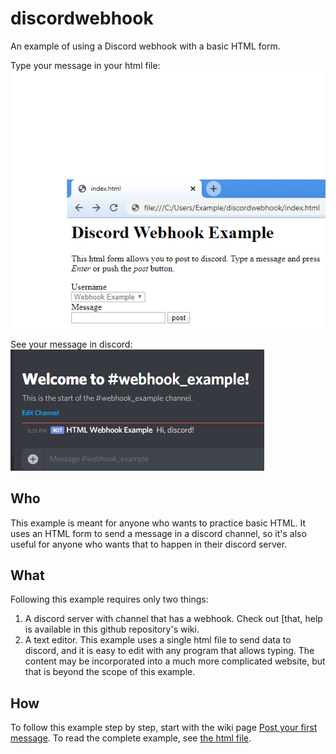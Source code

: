 discordwebhook
==============
An example of using a Discord webhook with a basic HTML form.

Type your message in your html file: 
![HTML form](img/html_form.png)

See your message in discord:  
![Discord message](img/discord.png)

Who
---
This example is meant for anyone who wants to practice basic HTML.  It uses an HTML form to send a message in a discord channel, so it's also useful for anyone who wants that to happen in their discord server.

What
----
Following this example requires only two things:
1. A discord server with channel that has a webhook.  Check out [that, help is available in this github repository's wiki.
2. A text editor.  This example uses a single html file to send data to discord, and it is easy to edit with any program that allows typing.  The content may be incorporated into a much more complicated website, but that is beyond the scope of this example.

How
---
To follow this example step by step, start with the wiki page [Post your first message](https://github.com/sethbattin/discordwebhook/wiki/Post-Your-First-Message).  To read the complete example, see [the html file](index.html).

